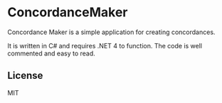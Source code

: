 # ConcordanceMaker
Concordance Maker is a simple application for creating concordances.

It is written in C# and requires .NET 4 to function.
The code is well commented and easy to read.

## License
MIT
